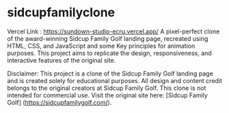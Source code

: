 # sidcupfamilyclone
Vercel Link : https://sundown-studio-ecru.vercel.app/
A pixel-perfect clone of the award-winning Sidcup Family Golf landing page, recreated using HTML, CSS, and JavaScript and some Key principles for animation purposes. This project aims to replicate the design, responsiveness, and interactive features of the original site.

Disclaimer: This project is a clone of the Sidcup Family Golf landing page and is created solely for educational purposes. All design and content credit belongs to the original creators at Sidcup Family Golf. This clone is not intended for commercial use. 
Visit the original site here: [Sidcup Family Golf] (https://sidcupfamilygolf.com/).

